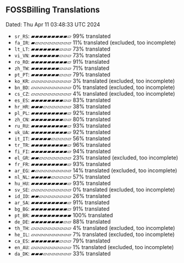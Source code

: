 ## FOSSBilling Translations
Dated: Thu Apr 11 03:48:33 UTC 2024
 - `sr_RS`: ▰▰▰▰▰▰▰▰▰▱ 99% translated
 - `fa_IR`: ▰▱▱▱▱▱▱▱▱▱ 11% translated (excluded, too incomplete)
 - `lt_LT`: ▰▰▰▰▰▰▰▱▱▱ 73% translated
 - `vi_VN`: ▰▰▰▰▰▰▰▱▱▱ 73% translated
 - `ro_RO`: ▰▰▰▰▰▰▰▰▰▱ 91% translated
 - `zh_TW`: ▰▰▰▰▰▰▰▱▱▱ 71% translated
 - `pt_PT`: ▰▰▰▰▰▰▰▱▱▱ 79% translated
 - `ko_KR`: ▱▱▱▱▱▱▱▱▱▱ 3% translated (excluded, too incomplete)
 - `bn_BD`: ▱▱▱▱▱▱▱▱▱▱ 0% translated (excluded, too incomplete)
 - `cs_CZ`: ▱▱▱▱▱▱▱▱▱▱ 4% translated (excluded, too incomplete)
 - `es_ES`: ▰▰▰▰▰▰▰▰▱▱ 83% translated
 - `hr_HR`: ▰▰▰▱▱▱▱▱▱▱ 38% translated
 - `pl_PL`: ▰▰▰▰▰▰▰▰▰▱ 92% translated
 - `zh_CN`: ▰▰▰▰▰▰▰▰▱▱ 80% translated
 - `ru_RU`: ▰▰▰▰▰▰▰▰▰▱ 93% translated
 - `uk_UA`: ▰▰▰▰▰▰▰▰▰▱ 92% translated
 - `it_IT`: ▰▰▰▰▰▱▱▱▱▱ 56% translated
 - `tr_TR`: ▰▰▰▰▰▰▰▰▰▱ 96% translated
 - `fi_FI`: ▰▰▰▰▰▰▰▰▰▱ 94% translated
 - `el_GR`: ▰▰▱▱▱▱▱▱▱▱ 23% translated (excluded, too incomplete)
 - `fr_FR`: ▰▰▰▰▰▰▰▰▰▱ 93% translated
 - `ar_EG`: ▰▱▱▱▱▱▱▱▱▱ 14% translated (excluded, too incomplete)
 - `nl_NL`: ▰▰▰▰▰▱▱▱▱▱ 57% translated
 - `hu_HU`: ▰▰▰▰▰▰▰▰▰▱ 93% translated
 - `sv_SE`: ▱▱▱▱▱▱▱▱▱▱ 0% translated (excluded, too incomplete)
 - `id_ID`: ▰▰▱▱▱▱▱▱▱▱ 26% translated
 - `ar_SA`: ▰▰▰▰▰▰▰▰▰▱ 91% translated
 - `bg_BG`: ▰▰▰▰▰▰▰▰▰▱ 91% translated
 - `pt_BR`: ▰▰▰▰▰▰▰▰▰▰ 100% translated
 - `de_DE`: ▰▰▰▰▰▰▰▰▱▱ 88% translated
 - `th_TH`: ▱▱▱▱▱▱▱▱▱▱ 4% translated (excluded, too incomplete)
 - `he_IL`: ▱▱▱▱▱▱▱▱▱▱ 7% translated (excluded, too incomplete)
 - `ca_ES`: ▰▰▰▰▰▰▰▱▱▱ 79% translated
 - `en_AU`: ▱▱▱▱▱▱▱▱▱▱ 1% translated (excluded, too incomplete)
 - `da_DK`: ▰▰▰▱▱▱▱▱▱▱ 33% translated
